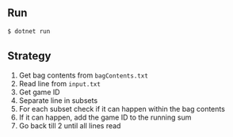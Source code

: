 ## Run

```bash
$ dotnet run
```

## Strategy

1. Get bag contents from `bagContents.txt`
2. Read line from `input.txt`
3. Get game ID
4. Separate line in subsets
5. For each subset check if it can happen within the bag contents
6. If it can happen, add the game ID to the running sum
7. Go back till 2 until all lines read
